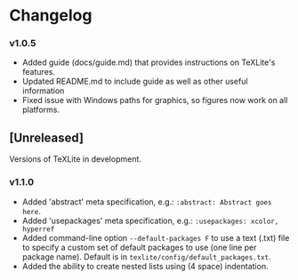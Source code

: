 # Changelog

### v1.0.5

- Added guide (docs/guide.md) that provides instructions on TeXLite's features.
- Updated README.md to include guide as well as other useful information
- Fixed issue with Windows paths for graphics, so figures now work on all platforms.

## [Unreleased]

Versions of TeXLite in development.

### v1.1.0

- Added 'abstract' meta specification, e.g.: `:abstract: Abstract goes here`.
- Added 'usepackages' meta specification, e.g.: `:usepackages: xcolor, hyperref`
- Added command-line option `--default-packages F` to use a text (.txt) file to specify a custom set of default packages to use (one line per package name). Default is in `texlite/config/default_packages.txt`.
- Added the ability to create nested lists using (4 space) indentation.
